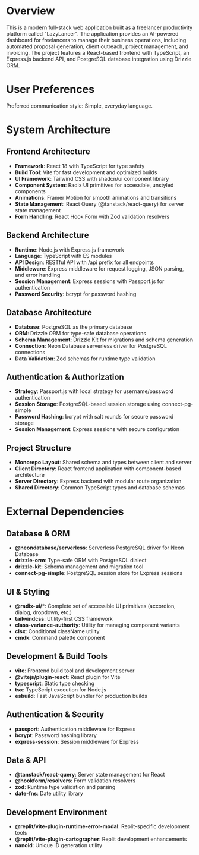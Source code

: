 # Overview

This is a modern full-stack web application built as a freelancer productivity platform called "LazyLancer". The application provides an AI-powered dashboard for freelancers to manage their business operations, including automated proposal generation, client outreach, project management, and invoicing. The project features a React-based frontend with TypeScript, an Express.js backend API, and PostgreSQL database integration using Drizzle ORM.

# User Preferences

Preferred communication style: Simple, everyday language.

# System Architecture

## Frontend Architecture
- **Framework**: React 18 with TypeScript for type safety
- **Build Tool**: Vite for fast development and optimized builds
- **UI Framework**: Tailwind CSS with shadcn/ui component library
- **Component System**: Radix UI primitives for accessible, unstyled components
- **Animations**: Framer Motion for smooth animations and transitions
- **State Management**: React Query (@tanstack/react-query) for server state management
- **Form Handling**: React Hook Form with Zod validation resolvers

## Backend Architecture
- **Runtime**: Node.js with Express.js framework
- **Language**: TypeScript with ES modules
- **API Design**: RESTful API with /api prefix for all endpoints
- **Middleware**: Express middleware for request logging, JSON parsing, and error handling
- **Session Management**: Express sessions with Passport.js for authentication
- **Password Security**: bcrypt for password hashing

## Database Architecture
- **Database**: PostgreSQL as the primary database
- **ORM**: Drizzle ORM for type-safe database operations
- **Schema Management**: Drizzle Kit for migrations and schema generation
- **Connection**: Neon Database serverless driver for PostgreSQL connections
- **Data Validation**: Zod schemas for runtime type validation

## Authentication & Authorization
- **Strategy**: Passport.js with local strategy for username/password authentication
- **Session Storage**: PostgreSQL-based session storage using connect-pg-simple
- **Password Hashing**: bcrypt with salt rounds for secure password storage
- **Session Management**: Express sessions with secure configuration

## Project Structure
- **Monorepo Layout**: Shared schema and types between client and server
- **Client Directory**: React frontend application with component-based architecture
- **Server Directory**: Express backend with modular route organization
- **Shared Directory**: Common TypeScript types and database schemas

# External Dependencies

## Database & ORM
- **@neondatabase/serverless**: Serverless PostgreSQL driver for Neon Database
- **drizzle-orm**: Type-safe ORM with PostgreSQL dialect
- **drizzle-kit**: Schema management and migration tool
- **connect-pg-simple**: PostgreSQL session store for Express sessions

## UI & Styling
- **@radix-ui/***: Complete set of accessible UI primitives (accordion, dialog, dropdown, etc.)
- **tailwindcss**: Utility-first CSS framework
- **class-variance-authority**: Utility for managing component variants
- **clsx**: Conditional className utility
- **cmdk**: Command palette component

## Development & Build Tools
- **vite**: Frontend build tool and development server
- **@vitejs/plugin-react**: React plugin for Vite
- **typescript**: Static type checking
- **tsx**: TypeScript execution for Node.js
- **esbuild**: Fast JavaScript bundler for production builds

## Authentication & Security
- **passport**: Authentication middleware for Express
- **bcrypt**: Password hashing library
- **express-session**: Session middleware for Express

## Data & API
- **@tanstack/react-query**: Server state management for React
- **@hookform/resolvers**: Form validation resolvers
- **zod**: Runtime type validation and parsing
- **date-fns**: Date utility library

## Development Environment
- **@replit/vite-plugin-runtime-error-modal**: Replit-specific development tools
- **@replit/vite-plugin-cartographer**: Replit development enhancements
- **nanoid**: Unique ID generation utility